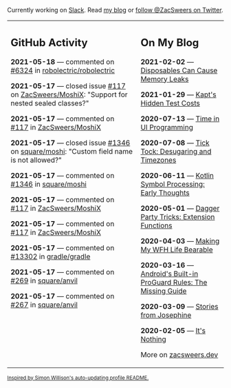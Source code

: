 Currently working on [Slack](https://slack.com/). Read [my blog](https://zacsweers.dev/) or [follow @ZacSweers on Twitter](https://twitter.com/ZacSweers).

<table><tr><td valign="top" width="60%">

## GitHub Activity
<!-- githubActivity starts -->
**2021-05-18** — commented on [#6324](https://github.com/robolectric/robolectric/pull/6324#issuecomment-843653927) in [robolectric/robolectric](https://api.github.com/repos/robolectric/robolectric)

**2021-05-17** — closed issue [#117](https://api.github.com/repos/ZacSweers/MoshiX/issues/117) on [ZacSweers/MoshiX](https://api.github.com/repos/ZacSweers/MoshiX): "Support for nested sealed classes?"

**2021-05-17** — commented on [#117](https://github.com/ZacSweers/MoshiX/issues/117#issuecomment-842752444) in [ZacSweers/MoshiX](https://api.github.com/repos/ZacSweers/MoshiX)

**2021-05-17** — closed issue [#1346](https://api.github.com/repos/square/moshi/issues/1346) on [square/moshi](https://api.github.com/repos/square/moshi): "Custom field name is not allowed?"

**2021-05-17** — commented on [#1346](https://github.com/square/moshi/issues/1346#issuecomment-842749422) in [square/moshi](https://api.github.com/repos/square/moshi)

**2021-05-17** — commented on [#117](https://github.com/ZacSweers/MoshiX/issues/117#issuecomment-842645452) in [ZacSweers/MoshiX](https://api.github.com/repos/ZacSweers/MoshiX)

**2021-05-17** — commented on [#117](https://github.com/ZacSweers/MoshiX/issues/117#issuecomment-842643058) in [ZacSweers/MoshiX](https://api.github.com/repos/ZacSweers/MoshiX)

**2021-05-17** — commented on [#13302](https://github.com/gradle/gradle/issues/13302#issuecomment-842549409) in [gradle/gradle](https://api.github.com/repos/gradle/gradle)

**2021-05-17** — commented on [#269](https://github.com/square/anvil/pull/269#issuecomment-842542200) in [square/anvil](https://api.github.com/repos/square/anvil)

**2021-05-17** — commented on [#267](https://github.com/square/anvil/pull/267#issuecomment-842542163) in [square/anvil](https://api.github.com/repos/square/anvil)
<!-- githubActivity ends -->
</td><td valign="top" width="40%">

## On My Blog
<!-- blog starts -->
**2021-02-02** — [Disposables Can Cause Memory Leaks](https://www.zacsweers.dev/disposables-can-cause-memory-leaks/)

**2021-01-29** — [Kapt's Hidden Test Costs](https://www.zacsweers.dev/kapts-hidden-test-costs/)

**2020-07-13** — [Time in UI Programming](https://www.zacsweers.dev/time-in-ui/)

**2020-07-08** — [Tick Tock: Desugaring and Timezones](https://www.zacsweers.dev/ticktock-desugaring-timezones/)

**2020-06-11** — [Kotlin Symbol Processing: Early Thoughts](https://www.zacsweers.dev/kotlin-symbol-processor-early-thoughts/)

**2020-05-01** — [Dagger Party Tricks: Extension Functions](https://www.zacsweers.dev/dagger-party-tricks-extension-functions/)

**2020-04-03** — [Making My WFH Life Bearable](https://www.zacsweers.dev/making-wfh-life-bearable/)

**2020-03-16** — [Android's Built-in ProGuard Rules: The Missing Guide](https://www.zacsweers.dev/android-proguard-rules/)

**2020-03-09** — [Stories from Josephine](https://www.zacsweers.dev/stories-from-josephine/)

**2020-02-05** — [It's Nothing](https://www.zacsweers.dev/its-nothing/)
<!-- blog ends -->
More on [zacsweers.dev](https://zacsweers.dev/)
</td></tr></table>

<sub><a href="https://simonwillison.net/2020/Jul/10/self-updating-profile-readme/">Inspired by Simon Willison's auto-updating profile README.</a></sub>